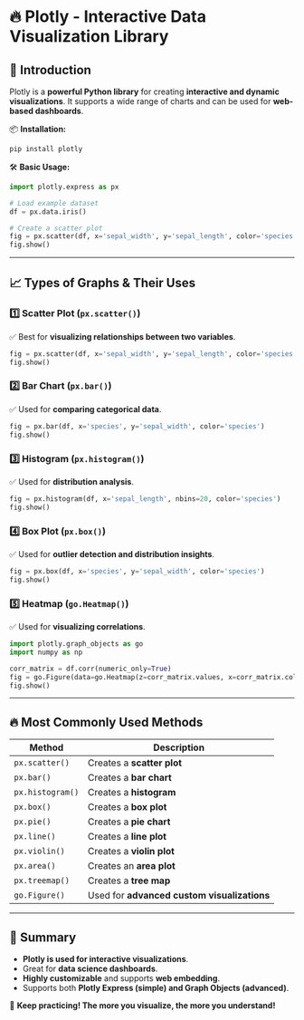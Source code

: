 # 🔥 Plotly - Interactive Data Visualization Library

## 📌 Introduction

Plotly is a **powerful Python library** for creating **interactive and dynamic visualizations**. It supports a wide range of charts and can be used for **web-based dashboards**.

📦 **Installation:**

```bash
pip install plotly
```

🛠 **Basic Usage:**

```python
import plotly.express as px

# Load example dataset
df = px.data.iris()

# Create a scatter plot
fig = px.scatter(df, x='sepal_width', y='sepal_length', color='species')
fig.show()
```

---

## 📈 Types of Graphs & Their Uses

### 1️⃣ **Scatter Plot** (`px.scatter()`)

✅ Best for **visualizing relationships between two variables**.

```python
fig = px.scatter(df, x='sepal_width', y='sepal_length', color='species')
fig.show()
```

### 2️⃣ **Bar Chart** (`px.bar()`)

✅ Used for **comparing categorical data**.

```python
fig = px.bar(df, x='species', y='sepal_width', color='species')
fig.show()
```

### 3️⃣ **Histogram** (`px.histogram()`)

✅ Used for **distribution analysis**.

```python
fig = px.histogram(df, x='sepal_length', nbins=20, color='species')
fig.show()
```

### 4️⃣ **Box Plot** (`px.box()`)

✅ Used for **outlier detection and distribution insights**.

```python
fig = px.box(df, x='species', y='sepal_width', color='species')
fig.show()
```

### 5️⃣ **Heatmap** (`go.Heatmap()`)

✅ Used for **visualizing correlations**.

```python
import plotly.graph_objects as go
import numpy as np

corr_matrix = df.corr(numeric_only=True)
fig = go.Figure(data=go.Heatmap(z=corr_matrix.values, x=corr_matrix.columns, y=corr_matrix.columns))
fig.show()
```

---

## 🔥 Most Commonly Used Methods

| Method           | Description                                 |
| ---------------- | ------------------------------------------- |
| `px.scatter()`   | Creates a **scatter plot**                  |
| `px.bar()`       | Creates a **bar chart**                     |
| `px.histogram()` | Creates a **histogram**                     |
| `px.box()`       | Creates a **box plot**                      |
| `px.pie()`       | Creates a **pie chart**                     |
| `px.line()`      | Creates a **line plot**                     |
| `px.violin()`    | Creates a **violin plot**                   |
| `px.area()`      | Creates an **area plot**                    |
| `px.treemap()`   | Creates a **tree map**                      |
| `go.Figure()`    | Used for **advanced custom visualizations** |

---

## 🎯 Summary

- **Plotly is used for interactive visualizations**.
- Great for **data science dashboards**.
- **Highly customizable** and supports **web embedding**.
- Supports both **Plotly Express (simple) and Graph Objects (advanced)**.

🚀 **Keep practicing! The more you visualize, the more you understand!**

